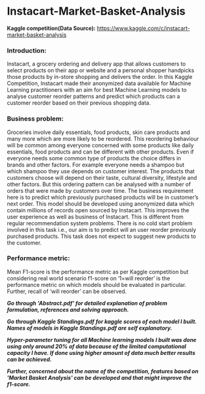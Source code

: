 # Instacart-Market-Basket-Analysis

**Kaggle competition(Data Source):** https://www.kaggle.com/c/instacart-market-basket-analysis
 
### **Introduction:**
  Instacart, a grocery ordering and delivery app that allows customers to select products on their app or website and a personal shopper handpicks those products by in-store shopping and delivers the order. In this Kaggle Competition, Instacart made their anonymized data available for Machine Learning practitioners with an aim for best Machine Learning models to analyse customer reorder patterns and predict which products can a customer reorder based on their previous shopping data.
  
### **Business problem:**
  Groceries involve daily essentials, food products, skin care products and many more which are more likely to be reordered. This reordering behaviour will be common among everyone concerned with some products like daily essentials, food products and can be different with other products. Even if everyone needs some common type of products the choice differs in brands and other factors. For example everyone needs a shampoo but which shampoo they use depends on customer interest. The products that customers choose will depend on their taste, cultural diversity, lifestyle and other factors. But this ordering pattern can be analysed with a number of orders that were made by customers over time.
  The business requirement here is to predict which previously purchased products will be in customer’s next order. This model should be developed using anonymized data which contain millions of records open sourced by Instacart. This improves the user experience as well as business of Instacart. This is different from regular recommendation system problems. There is no cold start problem involved in this task i.e., our aim is to predict will an user reorder previously purchased products. This task does not expect to suggest new products to the customer.
  
### **Performance metric:** 
  Mean F1-score is the performance metric as per Kaggle competition but considering real world scenario f1-score on ‘1=will reorder’ is the performance metric on which models should be evaluated in particular. Further, recall of ‘will reorder’ can be observed.
  
  
  
***Go through 'Abstract.pdf' for detailed explanation of problem formulation, references and solving approach.***  

***Go through Kaggle Standings.pdf for kaggle scores of each model I built. Names of models in Kaggle Standings.pdf are self explanatory.***

***Hyper-parameter tuning for all Machine learning models I built was done using only around 20% of data because of the limited computational capacity I have. If done using higher amount of data much better results can be achieved.***

***Further, concerned about the name of the competition, features based on 'Market Basket Analysis' can be developed and that might improve the f1-score.***


